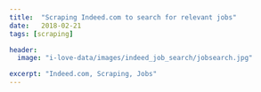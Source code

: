 ```yaml
---
title:  "Scraping Indeed.com to search for relevant jobs"
date:   2018-02-21
tags: [scraping]

header:
  image: "i-love-data/images/indeed_job_search/jobsearch.jpg"

excerpt: "Indeed.com, Scraping, Jobs"
---
```

